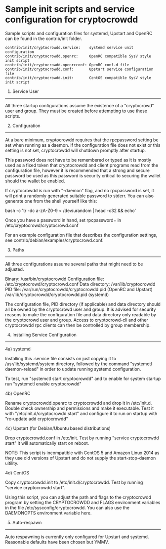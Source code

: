 Sample init scripts and service configuration for cryptocrowdd
==========================================================

Sample scripts and configuration files for systemd, Upstart and OpenRC
can be found in the contrib/init folder.

    contrib/init/cryptocrowdd.service:    systemd service unit configuration
    contrib/init/cryptocrowdd.openrc:     OpenRC compatible SysV style init script
    contrib/init/cryptocrowdd.openrcconf: OpenRC conf.d file
    contrib/init/cryptocrowdd.conf:       Upstart service configuration file
    contrib/init/cryptocrowdd.init:       CentOS compatible SysV style init script

1. Service User
---------------------------------

All three startup configurations assume the existence of a "cryptocrowd" user
and group.  They must be created before attempting to use these scripts.

2. Configuration
---------------------------------

At a bare minimum, cryptocrowdd requires that the rpcpassword setting be set
when running as a daemon.  If the configuration file does not exist or this
setting is not set, cryptocrowdd will shutdown promptly after startup.

This password does not have to be remembered or typed as it is mostly used
as a fixed token that cryptocrowdd and client programs read from the configuration
file, however it is recommended that a strong and secure password be used
as this password is security critical to securing the wallet should the
wallet be enabled.

If cryptocrowdd is run with "-daemon" flag, and no rpcpassword is set, it will
print a randomly generated suitable password to stderr.  You can also
generate one from the shell yourself like this:

bash -c 'tr -dc a-zA-Z0-9 < /dev/urandom | head -c32 && echo'

Once you have a password in hand, set rpcpassword= in /etc/cryptocrowd/cryptocrowd.conf

For an example configuration file that describes the configuration settings,
see contrib/debian/examples/cryptocrowd.conf.

3. Paths
---------------------------------

All three configurations assume several paths that might need to be adjusted.

Binary:              /usr/bin/cryptocrowdd
Configuration file:  /etc/cryptocrowd/cryptocrowd.conf
Data directory:      /var/lib/cryptocrowdd
PID file:            /var/run/cryptocrowdd/cryptocrowdd.pid (OpenRC and Upstart)
                     /var/lib/cryptocrowdd/cryptocrowdd.pid (systemd)

The configuration file, PID directory (if applicable) and data directory
should all be owned by the cryptocrowd user and group.  It is advised for security
reasons to make the configuration file and data directory only readable by the
cryptocrowd user and group.  Access to cryptocrowd-cli and other cryptocrowdd rpc clients
can then be controlled by group membership.

4. Installing Service Configuration
-----------------------------------

4a) systemd

Installing this .service file consists on just copying it to
/usr/lib/systemd/system directory, followed by the command
"systemctl daemon-reload" in order to update running systemd configuration.

To test, run "systemctl start cryptocrowdd" and to enable for system startup run
"systemctl enable cryptocrowdd"

4b) OpenRC

Rename cryptocrowdd.openrc to cryptocrowdd and drop it in /etc/init.d.  Double
check ownership and permissions and make it executable.  Test it with
"/etc/init.d/cryptocrowdd start" and configure it to run on startup with
"rc-update add cryptocrowdd"

4c) Upstart (for Debian/Ubuntu based distributions)

Drop cryptocrowdd.conf in /etc/init.  Test by running "service cryptocrowdd start"
it will automatically start on reboot.

NOTE: This script is incompatible with CentOS 5 and Amazon Linux 2014 as they
use old versions of Upstart and do not supply the start-stop-daemon uitility.

4d) CentOS

Copy cryptocrowdd.init to /etc/init.d/cryptocrowdd. Test by running "service cryptocrowdd start".

Using this script, you can adjust the path and flags to the cryptocrowdd program by
setting the CRYPTOCROWDD and FLAGS environment variables in the file
/etc/sysconfig/cryptocrowdd. You can also use the DAEMONOPTS environment variable here.

5. Auto-respawn
-----------------------------------

Auto respawning is currently only configured for Upstart and systemd.
Reasonable defaults have been chosen but YMMV.
